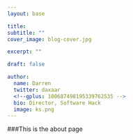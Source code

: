 ```yaml
---
layout: base

title: 
subtitle: ""
cover_image: blog-cover.jpg

excerpt: ""

draft: false

author:
  name: Darren
  twitter: daxaar
  <!--gplus: 100687498195339762535 -->
  bio: Director, Software Hack
  image: ks.png
---
```


###This is the about page

